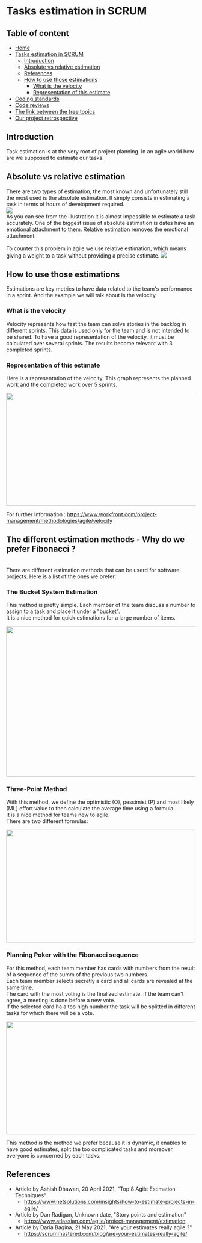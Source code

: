 # Tasks estimation in SCRUM

## Table of content
* [Home](/README.md)
* [Tasks estimation in SCRUM](/readme-content/tasks-estimation.md)
    * [Introduction](#introduction)
    * [Absolute vs relative estimation](#absolute-vs-relative-estimation)
    * [References](#references)
    * [How to use those estimations](#how-to-use-those-estimations)
        * [What is the velocity](#what-is-the-velocity)
        * [Representation of this estimate](#representation-of-this-estimate)
* [Coding standards](/readme-content/coding-standards.md)
* [Code reviews](/readme-content/code-reviews.md)
* [The link between the tree topics](/readme-content/topics-link.md)
* [Our project retrospective](/readme-content/project-retrospective.md)

## Introduction

Task estimation is at the very root of project planning. In an agile world how are we supposed to estimate our tasks.

## Absolute vs relative estimation

There are two types of estimation, the most known and unfortunately still the most used is the absolute estimation. It simply consists in estimating a task in terms of hours of development required. <br>
<img src="./pictures/task-estimation/absolute-relative/Relative-Agile-Estimation.jpg"><br>
As you can see from the illustration it is almost impossible to estimate a task accurately. One of the biggest issue of absolute estimation is dates have an emotional attachment to them. Relative estimation removes the emotional attachment. <br>
<br>
To counter this problem in agile we use relative estimation, which means giving a weight to a task without providing a precise estimate.
<img src="./pictures/task-estimation/absolute-relative/challenge_absolute_estimates.jpg"><br>

## How to use those estimations

Estimations are key metrics to have data related to the team's performance in a sprint.
And the example we will talk about is the velocity.

### What is the velocity

Velocity represents how fast the team can solve stories in the backlog in different sprints.
This data is used only for the team and is not intended to be shared.
To have a good representation of the velocity, it must be calculated over several sprints.
The results become relevant with 3 completed sprints.


### Representation of this estimate

Here is a representation of the velocity.
This graph represents the planned work and the completed work over 5 sprints.

<img src="./pictures/tasks-estimation/using-estimation/velocity-chart.png" width="600" height="300"><br>


For further information : https://www.workfront.com/project-management/methodologies/agile/velocity

## The different estimation methods - Why do we prefer Fibonacci ?

<br>There are different estimation methods that can be userd for software projects. Here is a list of the ones we prefer:<br>

### The Bucket System Estimation

This method is pretty simple. Each member of the team discuss a number to assign to a task and place it under a "bucket".<br>
It is a nice method for quick estimations for a large number of items.

<img src="./pictures/tasks-estimation/estimation-methods/bucket-theory.jpg" width="600" height="400"><br>


### Three-Point Method

With this method, we define the optimistic (O), pessimist (P) and most likely (ML) effort value to then calculate the average time using a formula.<br>
It is a nice method for teams new to agile.<br>
There are two different formulas:<br>

<img src="./pictures/tasks-estimation/estimation-methods/three-points-method.jpg" width="500" height="300"><br>

### Planning Poker with the Fibonacci sequence

For this method, each team member has cards with numbers from the result of a sequence of the summ of the previous two numbers.<br>
Each team member selects secretly a card and all cards are revealed at the same time.<br>
The card with the most voting is the finalized estimate. If the team can't agree, a meeting is done before a new vote.<br>
If the selected card ha a too high number the task will be splitted in different tasks for which there will be a vote.<br>

<img src="./pictures/tasks-estimation/estimation-methods/planning-poker.jpg" width="600" height="300"><br>

This method is the method we prefer because it is dynamic, it enables to have good estimates, split the too complicated tasks and moreover, everyone is concerned by each tasks.<br>

## References

- Article by Ashish Dhawan, 20 April 2021, "Top 8 Agile Estimation Techniques"
    - https://www.netsolutions.com/insights/how-to-estimate-projects-in-agile/
- Article by Dan Radigan, Unknown date, "Story points and estimation"
    - https://www.atlassian.com/agile/project-management/estimation
- Article by Daria Bagina, 21 May 2021, "Are your estimates really agile ?"
    - https://scrummastered.com/blog/are-your-estimates-really-agile/
